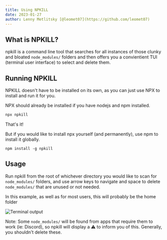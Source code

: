 ```yaml
---
title: Using NPKILL
date: 2023-01-27
author: Lenny Metlitsky [@leomet07](https://github.com/leomet07)
---
```


## What is NPKILL?

npkill is a command line tool that searches for all instances of those clunky and bloated `node_modules/` folders and then offers you a convientient TUI (terminal user interface) to select and delete them.

## Running NPKILL

NPKILL doesn't have to be installed on its own, as you can just use NPX to install and run it for you.

NPX should already be installed if you have nodejs and npm installed.

```bash
npx npkill
```

That's it!

But if you would like to install npx yourself (and permanently), use npm to install it globally.

```
npm install -g npkill
```

## Usage

Run npkill from the root of whichever directory you would like to scan for `node_modules/` folders, and use arrow keys to navigate and space to delete `node_modules/` that are unused or not needed.

In this example, as well as for most users, this will probably be the home folder

![Terminal output](/posts/using_npkill/main.png)

Note: Some `node_modules/` will be found from apps that require them to work (ie: Discord), so npkill will display a ⚠️ to inform you of this. Generally, you shouldn't delete these.
